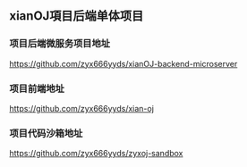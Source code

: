 ##  xianOJ項目后端单体项目
### 项目后端微服务项目地址

<https://github.com/zyx666yyds/xianOJ-backend-microserver>

### 项目前端地址

<https://github.com/zyx666yyds/xian-oj>

### 项目代码沙箱地址

<https://github.com/zyx666yyds/zyxoj-sandbox>

